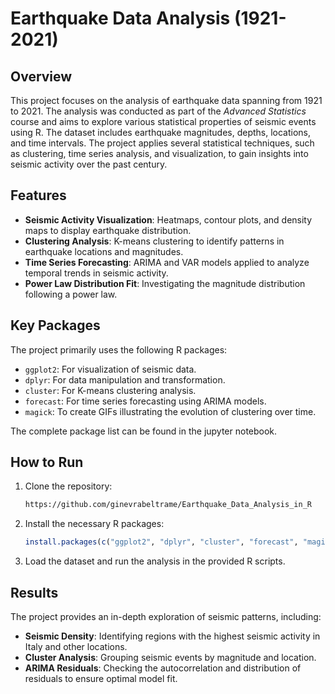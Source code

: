 # Earthquake Data Analysis (1921-2021)

## Overview
This project focuses on the analysis of earthquake data spanning from 1921 to 2021. The analysis was conducted as part of the _Advanced Statistics_ course and aims to explore various statistical properties of seismic events using R.
The dataset includes earthquake magnitudes, depths, locations, and time intervals. The project applies several statistical techniques, such as clustering, time series analysis, and visualization, 
to gain insights into seismic activity over the past century.

## Features
- **Seismic Activity Visualization**: Heatmaps, contour plots, and density maps to display earthquake distribution.
- **Clustering Analysis**: K-means clustering to identify patterns in earthquake locations and magnitudes.
- **Time Series Forecasting**: ARIMA and VAR models applied to analyze temporal trends in seismic activity.
- **Power Law Distribution Fit**: Investigating the magnitude distribution following a power law.

## Key Packages
The project primarily uses the following R packages:
- `ggplot2`: For visualization of seismic data.
- `dplyr`: For data manipulation and transformation.
- `cluster`: For K-means clustering analysis.
- `forecast`: For time series forecasting using ARIMA models.
- `magick`: To create GIFs illustrating the evolution of clustering over time.

The complete package list can be found in the jupyter notebook.

## How to Run
1. Clone the repository:
    ```bash
    https://github.com/ginevrabeltrame/Earthquake_Data_Analysis_in_R
    ```
2. Install the necessary R packages:
    ```R
    install.packages(c("ggplot2", "dplyr", "cluster", "forecast", "magick"))
    ```
3. Load the dataset and run the analysis in the provided R scripts.

## Results
The project provides an in-depth exploration of seismic patterns, including:
- **Seismic Density**: Identifying regions with the highest seismic activity in Italy and other locations.
- **Cluster Analysis**: Grouping seismic events by magnitude and location.
- **ARIMA Residuals**: Checking the autocorrelation and distribution of residuals to ensure optimal model fit.


